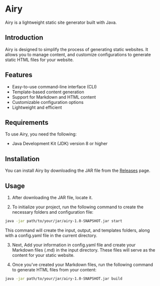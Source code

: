 # Airy

Airy is a lightweight static site generator built with Java.

## Introduction

Airy is designed to simplify the process of generating static websites. It allows you to manage content, and customize configurations to generate static HTML files for your website.

## Features

- Easy-to-use command-line interface (CLI)
- Template-based content generation
- Support for Markdown and HTML content
- Customizable configuration options
- Lightweight and efficient

## Requirements

To use Airy, you need the following:

- Java Development Kit (JDK) version 8 or higher

## Installation

You can install Airy by downloading the JAR file from the [Releases](https://github.com/yourusername/airy/releases) page.

## Usage

1. After downloading the JAR file, locate it.

2. To initialize your project, run the following command to create the necessary folders and configuration file:

```bash
java -jar path/to/your/jar/airy-1.0-SNAPSHOT.jar start
```
This command will create the input, output, and templates folders, along with a config.yaml file in the current directory.

3. Next, Add your information in config.yaml file and create your Markdown files (.md) in the input directory. These files will serve as the content for your static website.

4. Once you've created your Markdown files, run the following command to generate HTML files from your content:
```bash
java -jar path/to/your/jar/airy-1.0-SNAPSHOT.jar build
```
